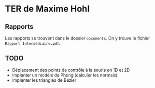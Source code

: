 TER de Maxime Hohl
==================

Rapports
--------
Les rapports se trouvent dans le dossier `documents`. 
On y trouve le fichier `Rapport Intermédiaire.pdf`.

TODO
----
 * Déplacement des points de contrôle à la souris en 1D et 2D
 * Implanter un modèle de Phong (calculer les normals)
 * Implanter les triangles de Bézier
 
